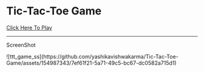 # Tic-Tac-Toe Game
<a href="https://yashikavishwakarma.github.io/Tic-Tac-Toe-Game/">Click Here To Play</a>
<br>
<hr>
<p>ScreenShot</p>
![ttt_game_ss](https://github.com/yashikavishwakarma/Tic-Tac-Toe-Game/assets/154987343/7ef61f21-5a71-49c5-bc67-dc0582a715d1)
